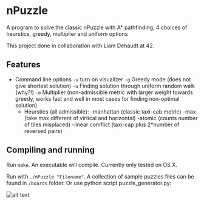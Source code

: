 # nPuzzle
A program to solve the classic nPuzzle with A* pathfinding, 4 choices of heurstics, greedy, multiplier and uniform options 

This project done in collaboration with Liam Dehaudt at 42.

## Features
* Command line options
  `-v` turn on visualizer
  `-g` Greedy mode (does not give shortest solution)
  `-u` Finding solution through uniform random walk (why?!)
  `-m` Multiplier (non-admissible metric with larger weight towards greedy, works fast and well in most cases for finding non-optimal solution)
  * Heurstics (all admissible):
    -manhattan (classic taxi-cab metric)
    -max (take max different of virtical and horizontal)
    -atomic (counts number of tiles misplaced)
    -linear comflict (taxi-cap plus 2*number of reversed pairs)

## Compiling and running
Run `make`. An executable will compile. Currently only tested on OS X.

Run with `./nPuzzle "Filename"`. A collection of sample puzzles files can be found in `/boards` folder.
Or use python script puzzle_generator.py:


![alt text](https://github.com/conanwu777/water/blob/master/1.png)
